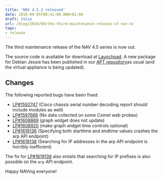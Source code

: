 ```yaml
---
title: 'NAV 4.5.3 released'
date: 2016-09-05T08:41:00.000+02:00
draft: false
url: /blog/2016/09/the-third-maintenance-release-of-nav-4/
tags:
- release
---
```


The third maintenance release of the NAV 4.5 series is now out.

The source code is available for download at [Launchpad](https://launchpad.net/nav/4.5/4.5.3). A new package for Debian Jessie has been published in our [APT repository](https://nav.uninett.no/install-instructions/#debian)as usual (and the virtual appliance is being updated).

## Changes

The following reported bugs have been fixed:

*   [LP#1592747](https://bugs.launchpad.net/nav/+bug/1592747/) (Cisco chassis serial number decoding report should include modules as well)
*   [LP#1597666](https://bugs.launchpad.net/nav/+bug/1597666/) (No data collected on some Comet web probes)
*   [LP#1608869](https://bugs.launchpad.net/nav/+bug/1608869/) (graph widget does not update)
*   [LP#1608920](https://bugs.launchpad.net/nav/+bug/1608920/) (make graph widget time controls optional)
*   [LP#1619136](https://bugs.launchpad.net/nav/+bug/1619136/) (Specifying both starttime and endtime values crashes the arp API endpoint)
*   [LP#1619138](https://bugs.launchpad.net/nav/+bug/1619138/) (Searching for IP addresses in the arp API endpoint is horribly inefficient)

The fix for [LP#1619138](https://bugs.launchpad.net/nav/+bug/1619138/) also entails that searching for IP prefixes is also possible on the `arp` API endpoint.

Happy NAVing everyone!

